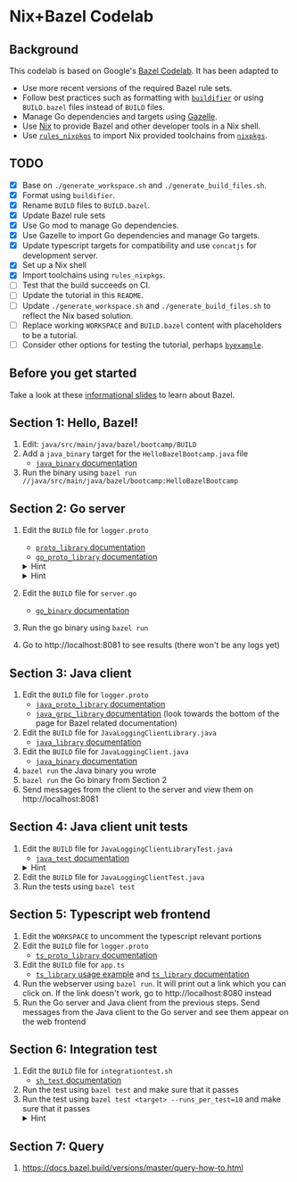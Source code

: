 # Nix+Bazel Codelab

## Background

This codelab is based on Google's [Bazel Codelab](https://github.com/bazelbuild/codelabs).
It has been adapted to

- Use more recent versions of the required Bazel rule sets.
- Follow best practices such as formatting with [`buildifier`][buildifier] or using `BUILD.bazel` files instead of `BUILD` files.
- Manage Go dependencies and targets using [Gazelle][gazelle].
- Use [Nix][nix] to provide Bazel and other developer tools in a Nix shell.
- Use [`rules_nixpkgs`][rules_nixpkgs] to import Nix provided toolchains from [`nixpkgs`][nixpkgs].

[buildifier]: https://github.com/bazelbuild/buildtools/blob/master/buildifier/README.md
[gazelle]: https://github.com/bazelbuild/bazel-gazelle
[nix]: https://nixos.org/
[rules_nixpkgs]: https://github.com/tweag/rules_nixpkgs
[nixpkgs]: https://github.com/NixOS/nixpkgs

## TODO

- [x] Base on `./generate_workspace.sh` and `./generate_build_files.sh`.
- [x] Format using `buildifier`.
- [x] Rename `BUILD` files to `BUILD.bazel`.
- [x] Update Bazel rule sets
- [x] Use Go mod to manage Go dependencies.
- [x] Use Gazelle to import Go dependencies and manage Go targets.
- [x] Update typescript targets for compatibility and use `concatjs` for development server.
- [x] Set up a Nix shell
- [x] Import toolchains using `rules_nixpkgs`.
- [ ] Test that the build succeeds on CI.
- [ ] Update the tutorial in this `README`.
- [ ] Update `./generate_workspace.sh` and `./generate_build_files.sh` to reflect the Nix based solution.
- [ ] Replace working `WORKSPACE` and `BUILD.bazel` content with placeholders to be a tutorial.
- [ ] Consider other options for testing the tutorial, perhaps [`byexample`][byexample].

[byexample]: https://byexamples.github.io/byexample/

## Before you get started
Take a look at these [informational slides](https://docs.google.com/presentation/d/1vNuuY97NmxP85MLEheYcMDHbpFb6cwSYWPNloBqdrPM/edit#slide=id.p) to learn about Bazel.

## Section 1: Hello, Bazel!

1.  Edit: `java/src/main/java/bazel/bootcamp/BUILD`
1.  Add a `java_binary` target for the `HelloBazelBootcamp.java` file
    - [`java_binary` documentation](https://docs.bazel.build/versions/master/be/java.html#java_binary)
1.  Run the binary using `bazel run //java/src/main/java/bazel/bootcamp:HelloBazelBootcamp`

## Section 2: Go server
1.  Edit the `BUILD` file for `logger.proto`
    - [`proto_library` documentation](https://docs.bazel.build/versions/master/be/protocol-buffer.html#proto_library)
    - [`go_proto_library` documentation](https://github.com/bazelbuild/rules_go/blob/master/proto/core.rst#example-grpc)
    <details> <summary>Hint</summary>Check out the <code>compilers</code> attribute for <code>go_proto_library</code> in the grpc example</details>
    <details> <summary>Hint</summary>Go libraries each declare the import path at which they would like to be imported by other go files. <code>server.go</code> imports the proto file at <code>bootcamp/proto/logger</code> so the <code>importpath</code> attribute of <code>go_proto_library</code> should match that.</details>
    
1.  Edit the `BUILD` file for `server.go`
    - [`go_binary` documentation](https://github.com/bazelbuild/rules_go/blob/master/go/core.rst#go_binary)    
1.  Run the go binary using `bazel run`
1.  Go to http://localhost:8081 to see results (there won't be any logs yet)

## Section 3: Java client

1.  Edit the `BUILD` file for `logger.proto`
    - [`java_proto_library` documentation](https://docs.bazel.build/versions/master/be/java.html#java_proto_library)
    - [`java_grpc_library` documentation](https://grpc.io/docs/reference/java/generated-code.html) (look towards the
      bottom of the page for Bazel related documentation)
1.  Edit the `BUILD` file for `JavaLoggingClientLibrary.java`
    - [`java_library` documentation](https://docs.bazel.build/versions/master/be/java.html#java_library)
1.  Edit the `BUILD` file for `JavaLoggingClient.java`
    - [`java_binary` documentation](https://docs.bazel.build/versions/master/be/java.html#java_binary)
1.  `bazel run` the Java binary you wrote
1.  `bazel run` the Go binary from Section 2
1.  Send messages from the client to the server and view them on http://localhost:8081

## Section 4: Java client unit tests
1.  Edit the `BUILD` file for `JavaLoggingClientLibraryTest.java`
    - [`java_test` documentation](https://docs.bazel.build/versions/master/be/java.html#java_test)
    <details> <summary>Hint</summary>Names matter for tests. The <code>java_test</code> for this file should be named <code>JavaLoggingClientLibraryTest</code></details>
1.  Edit the `BUILD` file for `JavaLoggingClientTest.java`
1.  Run the tests using `bazel test`

## Section 5: Typescript web frontend
1.  Edit the `WORKSPACE` to uncomment the typescript relevant portions
1.  Edit the `BUILD` file for `logger.proto`
    - [`ts_proto_library` documentation](https://www.npmjs.com/package/@bazel/typescript#ts_proto_library)
1.  Edit the `BUILD` file for `app.ts`
    - [`ts_library` usage example](https://www.npmjs.com/package/@bazel/typescript#compiling-typescript-ts_library) and        [`ts_library` documentation](https://www.npmjs.com/package/@bazel/typescript#ts_library)
1.  Run the webserver using `bazel run`. It will print out a link which you can click on.
    If the link doesn't work, go to http://localhost:8080 instead
1.  Run the Go server and Java client from the previous steps. Send messages from the Java
    client to the Go server and see them appear on the web frontend
    
## Section 6: Integration test
1.  Edit the `BUILD` file for `integrationtest.sh`
    - [`sh_test` documentation](https://docs.bazel.build/versions/master/be/shell.html#sh_test)
1.  Run the test using `bazel test` and make sure that it passes
1.  Run the test using `bazel test <target> --runs_per_test=10` and make sure that it passes
    <details> <summary>Hint</summary>You may need to modify the <code>BUILD</code> file again to make this work</details>

## Section 7: Query
1.  https://docs.bazel.build/versions/master/query-how-to.html


